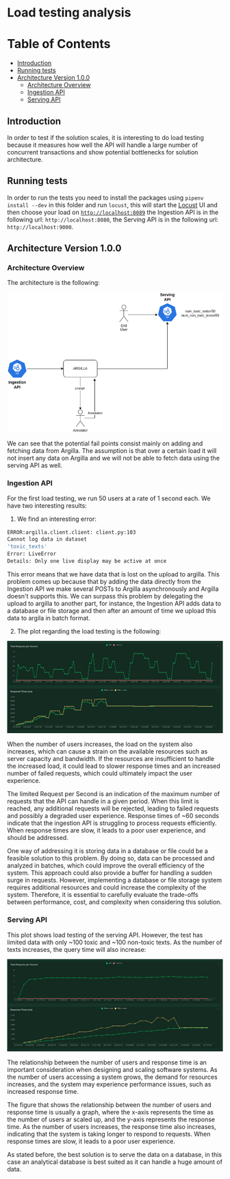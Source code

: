 # Load testing analysis <!-- omit in toc -->

# Table of Contents <!-- omit in toc -->
- [Introduction](#introduction)
- [Running tests](#running-tests)
- [Architecture Version 1.0.0](#architecture-version-100)
  - [Architecture Overview](#architecture-overview)
  - [Ingestion API](#ingestion-api)
  - [Serving API](#serving-api)

## Introduction

In order to test if the solution scales, it is interesting to do load testing because it measures
how well the API will handle a large number of concurrent transactions and show potential bottlenecks
for solution architecture.

## Running tests

In order to run the tests you need to install the packages using `pipenv install --dev` in this folder and run `locust`,
this will start the [Locust](https://docs.locust.io/en/stable/index.html) UI and then choose your load on
[`http://localhost:8089`](http://localhost:8089) the Ingestion API is in the following url: `http://localhost:8080`, the Serving API is in the following url: `http://localhost:9000`.

## Architecture Version 1.0.0

### Architecture Overview

The architecture is the following:

![figure](../docs/v1/Annotation%20platform%20v1.drawio.png)

We can see that the potential fail points consist mainly on adding and fetching data from Argilla. The assumption is that over a certain load it will not insert any data on Argilla and we will not be able to fetch data using the serving API as well.

### Ingestion API

For the first load testing, we run 50 users at a rate of 1 second each. We have two interesting results:

1) We find an interesting error:

```bash
ERROR:argilla.client.client: client.py:103
Cannot log data in dataset
'toxic_texts'
Error: LiveError
Details: Only one live display may be active at once
```

This error means that we have data that is lost on the upload to argilla. This problem comes up because that by adding the data directly from the Ingestion API we make several POSTs to Argilla asynchronously and Argilla doesn't supports this. We can surpass this problem by delegating the upload to argilla to another part, for instance, the Ingestion API adds data to a database or file storage and then after an amount of time we upload this data to argila in batch format.

2) The plot regarding the load testing is the following:

![load testing Ingestion API figure](images/load_testing_ingestion_api_50_users_per_second.png)

When the number of users increases, the load on the system also increases, which can cause a strain on the available resources such as server capacity and bandwidth. If the resources are insufficient to handle the increased load, it could lead to slower response times and an increased number of failed requests, which could ultimately impact the user experience. 

The limited Request per Second is an indication of the maximum number of requests that the API can handle in a given period. When this limit is reached, any additional requests will be rejected, leading to failed requests and possibly a degraded user experience. Response times of ~60 seconds indicate that the ingestion API is struggling to process requests efficiently. When response times are slow, it leads to a poor user experience, and should be addressed.

One way of addressing it is storing data in a database or file could be a feasible solution to this problem. By doing so, data can be processed and analyzed in batches, which could improve the overall efficiency of the system. This approach could also provide a buffer for handling a sudden surge in requests. However, implementing a database or file storage system requires additional resources and could increase the complexity of the system. Therefore, it is essential to carefully evaluate the trade-offs between performance, cost, and complexity when considering this solution.

### Serving API

This plot shows load testing of the serving API. However, the test has limited data with only ~100 toxic and ~100 non-toxic texts. As the number of texts increases, the query time will also increase:

![load testing Serving API figure](images/load_testing_serving_api_50_users_per_second.png)

The relationship between the number of users and response time is an important consideration when designing and scaling software systems. As the number of users accessing a system grows, the demand for resources increases, and the system may experience performance issues, such as increased response time. 

The figure that shows the relationship between the number of users and response time is usually a graph, where the x-axis represents the time as the number of users ar scaled up, and the y-axis represents the response time. As the number of users increases, the response time also increases, indicating that the system is taking longer to respond to requests. When response times are slow, it leads to a poor user experience.

 As stated before, the best solution is to serve the data on a database, in this case an analytical database is best suited as it can handle a huge amount of data.
